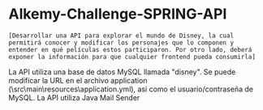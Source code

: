# Alkemy-Challenge-SPRING-API
`[Desarrollar una API para explorar el mundo de Disney, la cual permitirá conocer y modificar los personajes que lo componen y entender en qué películas estos participaron. Por otro lado, deberá exponer la información para que cualquier frontend pueda consumirla]`

La API utiliza una base de datos MySQL llamada "disney". Se puede modificar la URL en el archivo application (\src\main\resources\application.yml), asi como el usuario/contraseña de MySQL. La API utiliza Java Mail Sender
